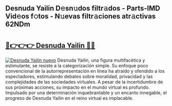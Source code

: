 ## Desnuda Yailin D𝚎sn𝚞dos filtr𝚊dos - Parts-lMD Vid𝚎os f𝚘tos - N𝚞evas filtr𝚊ciones atr𝚊ctivas 62NDm

# <h2><a href="http://mb6qo5.tromn.icu/?c=Desnuda+Yailin">🔗👉👉👉 Desnuda Yailin 🔗🔗</a></h2>

[![Desnuda Yailin nuevo](https://i.imgur.com/pEAQMta.gif)](http://mb6qo5.tromn.icu/?c=Desnuda+Yailin)
Desnuda Yailin, una figura multifacética y estimulante, se resiste a la categorización simple. Su enfoque poco convencional de la autorrepresentación en línea ha atraído y ofendido a los espectadores, estimulando debates sobre moralidad, privacidad y las complejidades de las sociedades virtuales. A pesar de la incertidumbre de sus próximas acciones, su impacto en el mundo virtual es profundo. Impulsado por una determinación inquebrantable y un encanto innegable, el progreso de Desnuda Yailin en el reino virtual es implacable.
